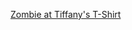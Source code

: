 ---
layout: post
wordpress_id: 565
wordpress_url: http://noesbueno.com/archives/565
date: '2010-04-13 18:57:24 -0500'
date_gmt: '2010-04-13 23:57:24 -0500'
body: |
  <p><a href="http://www.uncrate.com/men/style/tees-polos/zombie-at-tiffanys-t-shirt/">Zombie at Tiffany's T-Shirt</a></p>
---